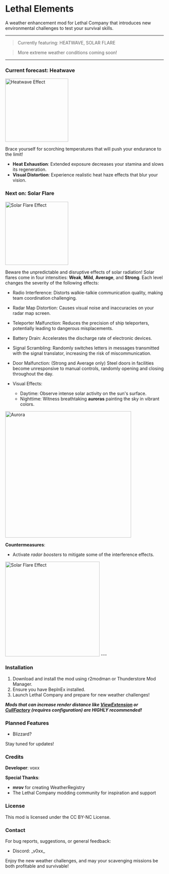 # Lethal Elements

A weather enhancement mod for Lethal Company that introduces new environmental challenges to test your survival skills.

<!-- <img src="https://placeholder-image.com/lethal-elements-logo.png" alt="Lethal Elements Logo" width="400"> -->

---

> Currently featuring: HEATWAVE, SOLAR FLARE

> More extreme weather conditions coming soon!

---

### Current forecast: Heatwave

<img src="https://i.imgur.com/q9iCEnc.gif" alt="Heatwave Effect" width="200">

Brace yourself for scorching temperatures that will push your endurance to the limit!

- **Heat Exhaustion**: Extended exposure decreases your stamina and slows its regeneration.
- **Visual Distortion**: Experience realistic heat haze effects that blur your vision.



### Next on: Solar Flare

<img src="https://i.imgur.com/JbCFujq.gif" alt="Solar Flare Effect" width="200">

Beware the unpredictable and disruptive effects of solar radiation!
Solar flares come in four intensities: **Weak**, **Mild**, **Average**, and **Strong**. Each level changes the severity of the following effects:

- Radio Interference: Distorts walkie-talkie communication quality, making team coordination challenging.
- Radar Map Distortion: Causes visual noise and inaccuracies on your radar map screen.
- Teleporter Malfunction: Reduces the precision of ship teleporters, potentially leading to dangerous misplacements.
- Battery Drain: Accelerates the discharge rate of electronic devices.
- Signal Scrambling: Randomly switches letters in messages transmitted with the signal translator, increasing the risk of miscommunication.
- Door Malfunction: (Strong and Average only) Steel doors in facilities become unresponsive to manual controls, randomly opening and closing throughout the day.
- Visual Effects:

    - Daytime: Observe intense solar activity on the sun's surface.
    - Nighttime: Witness breathtaking **auroras** painting the sky in vibrant colors.

<img src="https://i.imgur.com/gK85ndi.gif" alt="Aurora" width="400">

**Countermeasures**:
- Activate *radar boosters* to mitigate some of the interference effects.

<img src="https://i.imgur.com/uq2Y2qK.gif" alt="Solar Flare Effect" width="300">
---



### Installation
1. Download and install the mod using r2modman or Thunderstore Mod Manager.
2. Ensure you have BepInEx installed.
3. Launch Lethal Company and prepare for new weather challenges!

***Mods that can increase render distance like [ViewExtension](https://thunderstore.io/c/lethal-company/p/sfDesat/ViewExtension/) or [CullFactory](https://thunderstore.io/c/lethal-company/p/fumiko/CullFactory/) (requires configuration) are HIGHLY recommended!***

### Planned Features
- Blizzard?

Stay tuned for updates!

### Credits
**Developer**: voxx

**Special Thanks**: 
- **mrov** for creating WeatherRegistry
- The Lethal Company modding community for inspiration and support

### License
This mod is licensed under the CC BY-NC License.

### Contact
For bug reports, suggestions, or general feedback:
- Discord: \_v0xx_

Enjoy the new weather challenges, and may your scavenging missions be both profitable and survivable!